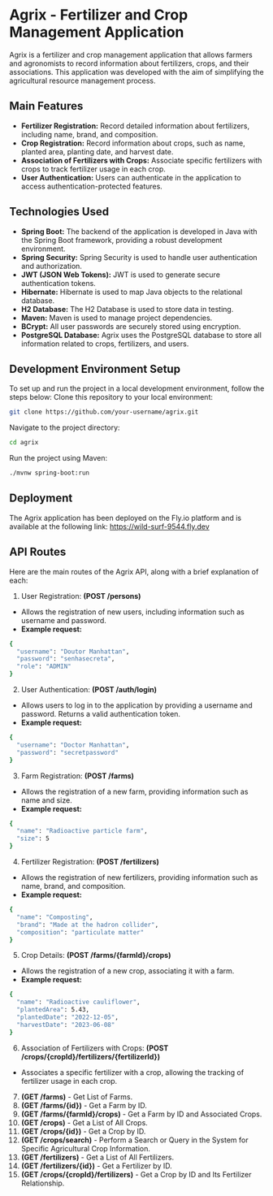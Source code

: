 # Agrix - Fertilizer and Crop Management Application #
Agrix is a fertilizer and crop management application that allows farmers and agronomists to record information about fertilizers, crops, and their associations. This application was developed with the aim of simplifying the agricultural resource management process.

## Main Features ##
- **Fertilizer Registration:** Record detailed information about fertilizers, including name, brand, and composition.
- **Crop Registration:** Record information about crops, such as name, planted area, planting date, and harvest date.
- **Association of Fertilizers with Crops:** Associate specific fertilizers with crops to track fertilizer usage in each crop.
- **User Authentication:** Users can authenticate in the application to access authentication-protected features.

## Technologies Used ##
- **Spring Boot:** The backend of the application is developed in Java with the Spring Boot framework, providing a robust development environment.
- **Spring Security:** Spring Security is used to handle user authentication and authorization.
- **JWT (JSON Web Tokens):** JWT is used to generate secure authentication tokens.
- **Hibernate:** Hibernate is used to map Java objects to the relational database.
- **H2 Database:** The H2 Database is used to store data in testing.
- **Maven:** Maven is used to manage project dependencies.
- **BCrypt:** All user passwords are securely stored using encryption.
- **PostgreSQL Database:** Agrix uses the PostgreSQL database to store all information related to crops, fertilizers, and users.

## Development Environment Setup ##
To set up and run the project in a local development environment, follow the steps below:
Clone this repository to your local environment:
```bash
git clone https://github.com/your-username/agrix.git
```
Navigate to the project directory:
```bash
cd agrix
```
Run the project using Maven:
```bash
./mvnw spring-boot:run
```
## Deployment ##
The Agrix application has been deployed on the Fly.io platform and is available at the following link: https://wild-surf-9544.fly.dev

## API Routes ##
Here are the main routes of the Agrix API, along with a brief explanation of each:

1. User Registration: **(POST /persons)**
- Allows the registration of new users, including information such as username and password.
- **Example request:**
```bash
{
  "username": "Doutor Manhattan",
  "password": "senhasecreta",
  "role": "ADMIN"
}
```

2. User Authentication: **(POST /auth/login)**
- Allows users to log in to the application by providing a username and password. Returns a valid authentication token.
-  **Example request:**
```bash
{
  "username": "Doctor Manhattan",
  "password": "secretpassword"
}
```

3. Farm Registration: **(POST /farms)**
- Allows the registration of a new farm, providing information such as name and size.
-  **Example request:**
```bash
{
  "name": "Radioactive particle farm",
  "size": 5
}
```

4. Fertilizer Registration: **(POST /fertilizers)**
- Allows the registration of new fertilizers, providing information such as name, brand, and composition.
-  **Example request:**
```bash
{
  "name": "Composting",
  "brand": "Made at the hadron collider",
  "composition": "particulate matter"
}
```

5. Crop Details: **(POST /farms/{farmId}/crops)**
- Allows the registration of a new crop, associating it with a farm.
-  **Example request:**
```bash
{
  "name": "Radioactive cauliflower",
  "plantedArea": 5.43,
  "plantedDate": "2022-12-05",
  "harvestDate": "2023-06-08"
}
```

6. Association of Fertilizers with Crops: **(POST /crops/{cropId}/fertilizers/{fertilizerId})**
- Associates a specific fertilizer with a crop, allowing the tracking of fertilizer usage in each crop.

7. **(GET /farms)** - Get List of Farms.
9. **(GET /farms/{id})** - Get a Farm by ID.
11. **(GET /farms/{farmId}/crops)** - Get a Farm by ID and Associated Crops.
12. **(GET /crops)** - Get a List of All Crops.
13. **(GET /crops/{id})** - Get a Crop by ID.
14. **(GET /crops/search)** - Perform a Search or Query in the System for Specific Agricultural Crop Information.
15. **(GET /fertilizers)** - Get a List of All Fertilizers.
16. **(GET /fertilizers/{id})** - Get a Fertilizer by ID.
17. **(GET /crops/{cropId}/fertilizers)** - Get a Crop by ID and Its Fertilizer Relationship.





  
